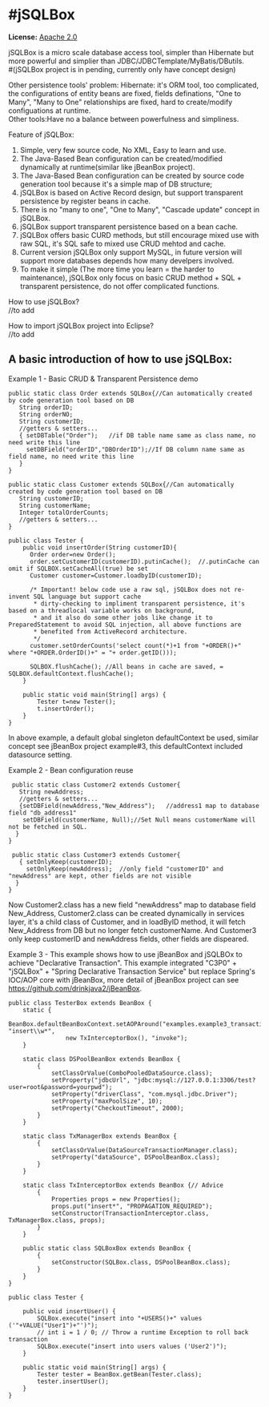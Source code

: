#jSQLBox
====

**License:** [Apache 2.0](http://www.apache.org/licenses/LICENSE-2.0)

jSQLBox is a micro scale database access tool, simpler than Hibernate but more powerful and simplier than JDBC/JDBCTemplate/MyBatis/DButils.  
#(jSQLBox project is in pending, currently only have concept design)  

Other persistence tools' problem:
Hibernate: it's ORM tool, too complicated, the configurations of entity beans are fixed, fields definations, "One to Many", "Many to One" relationships are fixed, hard to create/modify configuations at runtime.  
Other tools:Have no a balance between powerfulness and simpliness. 

Feature of jSQLBox:  
1) Simple, very few source code, No XML, Easy to learn and use.   
2) The Java-Based Bean configuration can be created/modified dynamically at runtime(similar like jBeanBox project).  
3) The Java-Based Bean configuration can be created by source code generation tool because it's a simple map of DB structure;  
4) jSQLBox is based on Active Record design, but support transparent persistence by register beans in cache.  
5) There is no "many to one", "One to Many", "Cascade update" concept in jSQLBox.  
6) jSQLBox support transparent persistence based on a bean cache.  
7) jSQLBox offers basic CURD methods, but still encourage mixed use with raw SQL, it's SQL safe to mixed use CRUD mehtod and cache.  
8) Current version jSQLBox only support MySQL, in future version will support more databases depends how many develpers involved.  
8) To make it simple (The more time you learn = the harder to maintenance), jSQLBox only focus on basic CRUD method + SQL + transparent persistence, do not offer complicated functions.  

How to use jSQLBox?  
//to add  

How to import jSQLBox project into Eclipse?  
//to add

A basic introduction of how to use jSQLBox:
---
Example 1 - Basic CRUD & Transparent Persistence demo
```
public static class Order extends SQLBox{//Can automatically created by code generation tool based on DB
   String orderID;  
   String orderNO;  
   String customerID;  
   //getters & setters...
   { setDBTable("Order");   //if DB table name same as class name, no need write this line
     setDBField("orderID","DBOrderID");//If DB column name same as field name, no need write this line
   }
}

public static class Customer extends SQLBox{//Can automatically created by code generation tool based on DB
   String customerID; 
   String customerName;  
   Integer totalOrderCounts;
   //getters & setters...
} 

public class Tester {
    public void insertOrder(String customerID){
      Order order=new Order();
      order.setCustomerID(customerID).putinCache();  //.putinCache can omit if SQLBOX.setCacheAll(true) be set
      Customer customer=Customer.loadbyID(customerID);
      
      /* Important! below code use a raw sql, jSQLBox does not re-invent SQL language but support cache 
       * dirty-checking to impliment transparent persistence, it's based on a threadlocal variable works on background,
       * and it also do some other jobs like change it to PreparedStatement to avoid SQL injection, all above functions are 
       * benefited from ActiveRecord architecture.
       */
      customer.setOrderCounts('select count(*)+1 from "+ORDER()+" where "+ORDER.OrderID()+" = "+ order.getID()));
      
      SQLBOX.flushCache(); //All beans in cache are saved, = SQLBOX.defaultContext.flushCache();
    }
    
    public static void main(String[] args) {
        Tester t=new Tester();
        t.insertOrder();
    }
} 
```
In above example, a default global singleton defaultContext be used, similar concept see jBeanBox project example#3, this defaultContext included datasource setting.
 
Example 2 - Bean configuration reuse
```
 public static class Customer2 extends Customer{ 
   String newAddress;
   //getters & setters...
   {setDBField(newAddress,"New_Address");   //address1 map to database field "db_address1" 
    setDBField(customerName, Null);//Set Null means customerName will not be fetched in SQL.
  }
} 

 public static class Customer3 extends Customer{ 
   { setOnlyKeep(customerID);    
     setOnlyKeep(newAddress);  //only field "customerID" and "newAddress" are kept, other fields are not visible
  }
} 
```
Now Customer2.class has a new field "newAddress" map to database field New_Address, Customer2.class can be created dynamically in services layer, it's a child class of Customer, and in loadByID method, it will fetch New_Address from DB but no longer fetch customerName.
And Customer3 only keep customerID and newAddress fields, other fields are dispeared.

Example 3 - This example shows how to use jBeanBox and jSQLBOx to achieve "Declarative Transaction". This example integrated "C3P0" + "jSQLBox" + "Spring Declarative Transaction Service" but replace Spring's IOC/AOP core with jBeanBox, more detail of jBeanBox project can see https://github.com/drinkjava2/jBeanBox.
```
public class TesterBox extends BeanBox {
    static {
        BeanBox.defaultBeanBoxContext.setAOPAround("examples.example3_transaction.Test\\w*", "insert\\w*",
                new TxInterceptorBox(), "invoke");
    }

    static class DSPoolBeanBox extends BeanBox {
        {
            setClassOrValue(ComboPooledDataSource.class);
            setProperty("jdbcUrl", "jdbc:mysql://127.0.0.1:3306/test?user=root&password=yourpwd");
            setProperty("driverClass", "com.mysql.jdbc.Driver");
            setProperty("maxPoolSize", 10);
            setProperty("CheckoutTimeout", 2000);
        }
    }

    static class TxManagerBox extends BeanBox {
        {
            setClassOrValue(DataSourceTransactionManager.class);
            setProperty("dataSource", DSPoolBeanBox.class);
        }
    }

    static class TxInterceptorBox extends BeanBox {// Advice
        {
            Properties props = new Properties();
            props.put("insert*", "PROPAGATION_REQUIRED");
            setConstructor(TransactionInterceptor.class, TxManagerBox.class, props);
        }
    }

    public static class SQLBoxBox extends BeanBox {
        {
            setConstructor(SQLBox.class, DSPoolBeanBox.class);
        }
    }
}

public class Tester { 

    public void insertUser() {
        SQLBox.execute("insert into "+USERS()+" values ('"+VALUE("User1")+"')");
        // int i = 1 / 0; // Throw a runtime Exception to roll back transaction
        SQLBox.execute("insert into users values ('User2')");
    }

    public static void main(String[] args) {
        Tester tester = BeanBox.getBean(Tester.class);
        tester.insertUser();
    }
}
```

